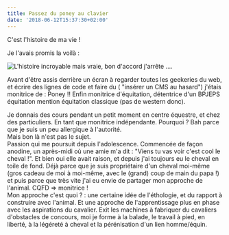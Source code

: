 ```yaml
---
title: Passez du poney au clavier
date: '2018-06-12T15:37:30+02:00'
---
```

C'est l'histoire de ma vie !

Je l'avais promis la voilà :

![L'histoire incroyable mais vraie, bon d'accord j'arrête ....](/img/blog/icon-above-font.png)

Avant d'être assis derrière un écran à regarder toutes les geekeries du web, et écrire des lignes de code et faire du ( "insérer un CMS au hasard") j'étais monitrice de : Poney !! Enfin monitrice d'équitation, détentrice d'un BPJEPS équitation mention équitation classique (pas de western donc).

Je donnais des cours pendant un petit moment en centre équestre, et chez des particuliers. En tant que monitrice indépendante. Pourquoi ? Bah parce que je suis un peu allergique à l'autorité.\
Mais bon là n'est pas le sujet.\
Passion qui me poursuit depuis l'adolescence. Commencée de façon anodine, un après-midi où une amie m'a dit : "Viens tu vas voir c'est cool le cheval !". Et bien oui elle avait raison, et depuis j'ai toujours eu le cheval en toile de fond. Déjà parce que je suis propriétaire d'un cheval moi-même (gros cadeau de moi à moi-même, avec le (grand) coup de main du papa !) et puis parce que très vite j'ai eu envie de partager mon approche de l'animal. CQFD => monitrice ! \
Mon approche c'est quoi ? : une certaine idée de l'éthologie, et du rapport à construire avec l'animal. Et une approche de l'apprentissage plus en phase avec les aspirations du cavalier. Exit les machines à fabriquer du cavaliers d'obstacles de concours, moi je forme à la balade, le travail à pied, en liberté, à la légéreté à cheval et la pérénisation d'un lien homme/équin.
